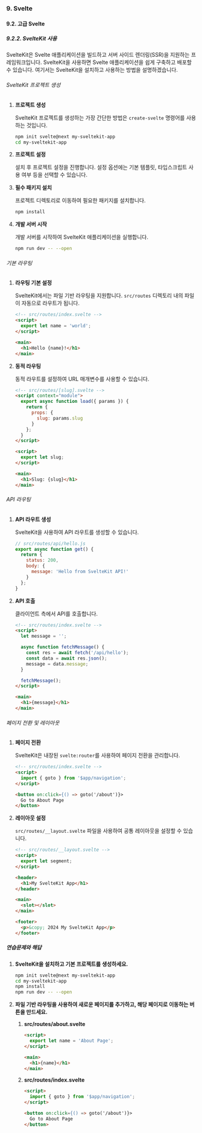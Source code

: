 ### 9. Svelte

#### 9.2. 고급 Svelte

##### 9.2.2. SvelteKit 사용

SvelteKit은 Svelte 애플리케이션을 빌드하고 서버 사이드 렌더링(SSR)을 지원하는 프레임워크입니다. SvelteKit을 사용하면 Svelte 애플리케이션을 쉽게 구축하고 배포할 수 있습니다. 여기서는 SvelteKit을 설치하고 사용하는 방법을 설명하겠습니다.

###### SvelteKit 프로젝트 생성

1. **프로젝트 생성**

   SvelteKit 프로젝트를 생성하는 가장 간단한 방법은 `create-svelte` 명령어를 사용하는 것입니다.

   ```bash
   npm init svelte@next my-sveltekit-app
   cd my-sveltekit-app
   ```

2. **프로젝트 설정**

   설치 후 프로젝트 설정을 진행합니다. 설정 옵션에는 기본 템플릿, 타입스크립트 사용 여부 등을 선택할 수 있습니다.

3. **필수 패키지 설치**

   프로젝트 디렉토리로 이동하여 필요한 패키지를 설치합니다.

   ```bash
   npm install
   ```

4. **개발 서버 시작**

   개발 서버를 시작하여 SvelteKit 애플리케이션을 실행합니다.

   ```bash
   npm run dev -- --open
   ```

###### 기본 라우팅

1. **라우팅 기본 설정**

   SvelteKit에서는 파일 기반 라우팅을 지원합니다. `src/routes` 디렉토리 내의 파일이 자동으로 라우트가 됩니다.

   ```html
   <!-- src/routes/index.svelte -->
   <script>
     export let name = 'world';
   </script>

   <main>
     <h1>Hello {name}!</h1>
   </main>
   ```

2. **동적 라우팅**

   동적 라우트를 설정하여 URL 매개변수를 사용할 수 있습니다.

   ```html
   <!-- src/routes/[slug].svelte -->
   <script context="module">
     export async function load({ params }) {
       return {
         props: {
           slug: params.slug
         }
       };
     }
   </script>

   <script>
     export let slug;
   </script>

   <main>
     <h1>Slug: {slug}</h1>
   </main>
   ```

###### API 라우팅

1. **API 라우트 생성**

   SvelteKit을 사용하여 API 라우트를 생성할 수 있습니다.

   ```javascript
   // src/routes/api/hello.js
   export async function get() {
     return {
       status: 200,
       body: {
         message: 'Hello from SvelteKit API!'
       }
     };
   }
   ```

2. **API 호출**

   클라이언트 측에서 API를 호출합니다.

   ```html
   <!-- src/routes/index.svelte -->
   <script>
     let message = '';

     async function fetchMessage() {
       const res = await fetch('/api/hello');
       const data = await res.json();
       message = data.message;
     }

     fetchMessage();
   </script>

   <main>
     <h1>{message}</h1>
   </main>
   ```

###### 페이지 전환 및 레이아웃

1. **페이지 전환**

   SvelteKit은 내장된 `svelte:router`를 사용하여 페이지 전환을 관리합니다.

   ```html
   <!-- src/routes/index.svelte -->
   <script>
     import { goto } from '$app/navigation';
   </script>

   <button on:click={() => goto('/about')}>
     Go to About Page
   </button>
   ```

2. **레이아웃 설정**

   `src/routes/__layout.svelte` 파일을 사용하여 공통 레이아웃을 설정할 수 있습니다.

   ```html
   <!-- src/routes/__layout.svelte -->
   <script>
     export let segment;
   </script>

   <header>
     <h1>My SvelteKit App</h1>
   </header>

   <main>
     <slot></slot>
   </main>

   <footer>
     <p>&copy; 2024 My SvelteKit App</p>
   </footer>
   ```

##### 연습문제와 해답

1. **SvelteKit을 설치하고 기본 프로젝트를 생성하세요.**

   ```bash
   npm init svelte@next my-sveltekit-app
   cd my-sveltekit-app
   npm install
   npm run dev -- --open
   ```

2. **파일 기반 라우팅을 사용하여 새로운 페이지를 추가하고, 해당 페이지로 이동하는 버튼을 만드세요.**

   1. **src/routes/about.svelte**

      ```html
      <script>
        export let name = 'About Page';
      </script>

      <main>
        <h1>{name}</h1>
      </main>
      ```

   2. **src/routes/index.svelte**

      ```html
      <script>
        import { goto } from '$app/navigation';
      </script>

      <button on:click={() => goto('/about')}>
        Go to About Page
      </button>
      ```
